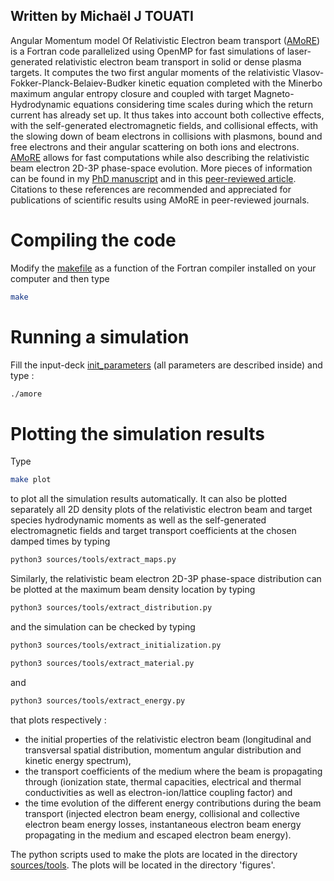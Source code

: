 ## Written by Michaël J TOUATI

Angular Momentum model Of Relativistic Electron beam transport ([AMoRE](https://github.com/michaeltouati/AMoRE)) is a Fortran code parallelized using OpenMP for fast simulations of laser-generated relativistic electron beam transport in solid or dense plasma targets. It computes the two first angular moments of the relativistic Vlasov-Fokker-Planck-Belaiev-Budker kinetic equation completed with the Minerbo maximum angular entropy closure and coupled with target Magneto-Hydrodynamic equations considering time scales during which the return current has already set up. It thus takes into account both collective effects, with the self-generated electromagnetic fields, and collisional effects, with the slowing down of beam electrons in collisions with plasmons, bound and free electrons and their angular scattering on both ions and electrons. [AMoRE](https://github.com/michaeltouati/AMoRE) allows for fast computations while also describing the relativistic beam electron 2D-3P phase-space evolution. More pieces of information can be found in my [PhD manuscript](https://tel.archives-ouvertes.fr/tel-01238782/document) and in this [peer-reviewed article](https://iopscience.iop.org/article/10.1088/1367-2630/16/7/073014/pdf). Citations to these references are recommended and appreciated for publications of scientific results using AMoRE in peer-reviewed journals. 

# Compiling the code

Modify the [makefile](https://github.com/michaeltouati/AMoRE/blob/main/Makefile) as a function of the Fortran compiler installed on your computer and then type
```sh
make
```

# Running a simulation

Fill the input-deck [init_parameters](https://github.com/michaeltouati/AMoRE/blob/main/init_parameters) (all parameters are described inside) and type :
```sh
./amore
```
# Plotting the simulation results

Type
```sh
make plot
```
to plot all the simulation results automatically. It can also be plotted separately
all 2D density plots of the relativistic electron beam and target species hydrodynamic moments as well as the self-generated electromagnetic fields and target  transport coefficients at the chosen damped times by typing
```sh
python3 sources/tools/extract_maps.py
```
Similarly, the relativistic beam electron 2D-3P phase-space distribution can be plotted at the maximum beam density location by typing
```sh
python3 sources/tools/extract_distribution.py
```
and the simulation can be checked by typing 
```sh
python3 sources/tools/extract_initialization.py
```
```sh
python3 sources/tools/extract_material.py
```
and
```sh
python3 sources/tools/extract_energy.py
```
that plots respectively :
* the initial properties of the relativistic electron beam (longitudinal and transversal spatial distribution, momentum angular distribution and kinetic energy spectrum),
* the transport coefficients of the medium where the beam is propagating through (ionization state, thermal capacities, electrical and thermal conductivities as well as electron-ion/lattice coupling factor) and 
* the time evolution of the different energy contributions during the beam transport (injected electron beam energy, collisional and collective electron beam energy losses, instantaneous electron beam energy propagating in the medium and escaped electron beam energy). 

The python scripts used to make the plots are located in the directory [sources/tools](https://github.com/michaeltouati/AMoRE/tree/main/sources/tools).
The plots will be located in the directory 'figures'.
